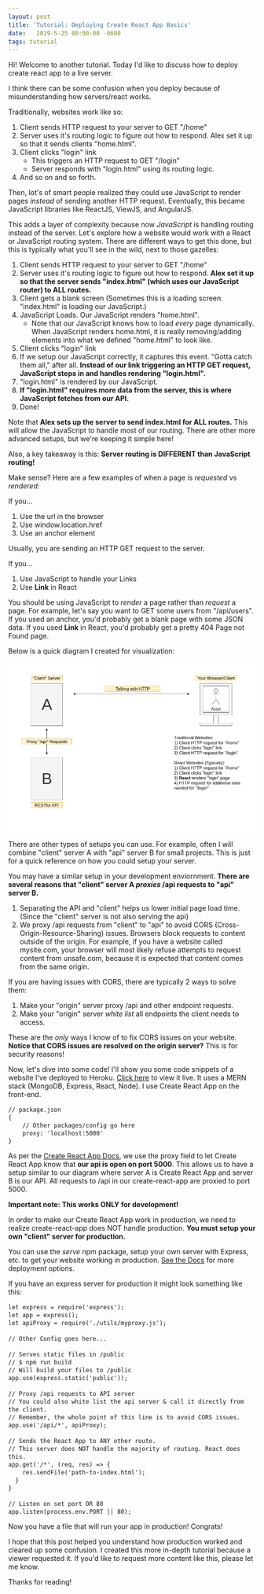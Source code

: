 ```yaml
---
layout: post
title: 'Tutorial: Deploying Create React App Basics'
date:   2019-5-25 00:00:00 -0600
tags: tutorial
---
```

Hi! Welcome to another tutorial. Today I'd like to discuss how to deploy create react app to a live server.

I think there can be some confusion when you deploy because of misunderstanding how servers/react works.

Traditionally, websites work like so:
1. Client sends HTTP request to your server to GET "/home"
2. Server uses it's routing logic to figure out how to respond. Alex set it up so that it sends clients "home.html".
3. Client clicks "login" link
    * This triggers an HTTP request to GET "/login"
    * Server responds with "login.html" using its routing logic.
4. And so on and so forth.

Then, lot's of smart people realized they could use JavaScript to render pages *instead* of sending another HTTP request.
Eventually, this became JavaScript libraries like ReactJS, ViewJS, and AngularJS.

This adds a layer of complexity because now *JavaScript* is handling routing instead of the server. Let's explore how a website would work with a React or JavaScript routing system. There are different ways to get this done, but this is typically what you'll see in the wild, next to those gazelles:

1. Client sends HTTP request to your server to GET "/home"
2. Server uses it's routing logic to figure out how to respond. **Alex set it up so that the server sends "index.html" (which uses our JavaScript router) to ALL routes.**
3. Client gets a blank screen (Sometimes this is a loading screen. "index.html" is loading our JavaScript.)
4. JavaScript Loads. Our JavaScript renders "home.html".
    * Note that our JavaScript knows how to load *every* page dynamically. When JavaScript renders home.html, it is really removing/adding elements into what we defined "home.html" to look like.
5. Client clicks "login" link
6. If we setup our JavaScript correctly, it captures this event. "Gotta catch them all," after all. **Instead of our link triggering an HTTP GET request, JavaScript steps in and handles rendering "login.html".**
7. "login.html" is rendered by our JavaScript.
8. **If "login.html" requires more data from the server, this is where JavaScript fetches from our API.**
9. Done!

Note that **Alex sets up the server to send index.html for ALL routes.** This will allow the JavaScript to handle most of our routing. There are other more advanced setups, but we're keeping it simple here!

Also, a key takeaway is this: **Server routing is DIFFERENT than JavaScript routing!**

Make sense? Here are a few examples of when a page is *requested* vs *rendered*:

If you...
1. Use the url in the browser
2. Use window.location.href
3. Use an anchor element

Usually, you are sending an HTTP GET request to the server.

If you...
1. Use JavaScript to handle your Links
2. Use **Link** in React

You should be using JavaScript to *render* a page rather than *request* a page.
For example, let's say you want to GET some users from "/api/users".
If you used an anchor, you'd probably get a blank page with some JSON data.
If you used **Link** in React, you'd probably get a pretty 404 Page not Found page.

Below is a quick diagram I created for visualization:

![Diagram](/assets/images/react_production.png)

There are other types of setups you can use. For example, often I will combine "client" server A with "api" server B for small projects. This is just for a quick reference on how you could setup your server.

You may have a similar setup in your development enviornment. **There are several reasons that "client" server A *proxies* /api requests to "api" server B.**

1. Separating the API and "client" helps us lower initial page load time. (Since the "client" server is not also serving the api)
2. We proxy /api requests from "client" to "api" to avoid CORS (Cross-Origin-Resource-Sharing) issues. Browsers block requests to content outside of the origin. For example, if you have a website called mysite.com, your browser will most likely refuse attempts to request content from unsafe.com, because it is expected that content comes from the same origin.

If you are having issues with CORS, there are typically 2 ways to solve them:

1. Make your "origin" server proxy /api and other endpoint requests.
2. Make your "origin" server *white list* all endpoints the client needs to access.

These are the *only* ways I know of to fix CORS issues on your website. **Notice that CORS issues are resolved on the origin server?** This is for security reasons!

Now, let's dive into some code! I'll show you some code snippets of a website I've deployed to Heroku. [Click here](https://c0d3bin.herokuapp.com/) to view it live. It uses a MERN stack (MongoDB, Express, React, Node). I use Create React App on the front-end.
```
// package.json
{
    // Other packages/config go here
    proxy: 'localhost:5000'
}
```
As per the [Create React App Docs](https://facebook.github.io/create-react-app/docs/getting-started), we use the proxy field to let Create React App know that **our api is open on port 5000**. This allows us to have a setup similar to our diagram where server A is Create React App and server B is our API. All requests to /api in our create-react-app are proxied to port 5000.

**Important note: This works ONLY for development!**

In order to make our Create React App work in production, we need to realize create-react-app does NOT handle production. **You must setup your own "client" server for production.**

You can use the *serve* npm package, setup your own server with Express, etc. to get your website working in production. [See the Docs](https://facebook.github.io/create-react-app/docs/deployment) for more deployment options.

If you have an express server for production it might look something like this:
```
let express = require('express');
let app = express();
let apiProxy = require('./utils/myproxy.js');

// Other Config goes here...

// Serves static files in /public
// $ npm run build
// Will build your files to /public
app.use(express.static('public'));

// Proxy /api requests to API server
// You could also white list the api server & call it directly from the client.
// Remember, the whole point of this line is to avoid CORS issues.
app.use('/api/*', apiProxy);

// Sends the React App to ANY other route.
// This server does NOT handle the majority of routing. React does this.
app.get('/*', (req, res) => {
    res.sendFile('path-to-index.html');
  }
}

// Listen on set port OR 80
app.listen(process.env.PORT || 80);
```

Now you have a file that will run your app in production! Congrats!

I hope that this post helped you understand how production worked and cleared up some confusion. I created this more in-depth tutorial because a viewer requested it. If you'd like to request more content like this, please let me know.

Thanks for reading!









